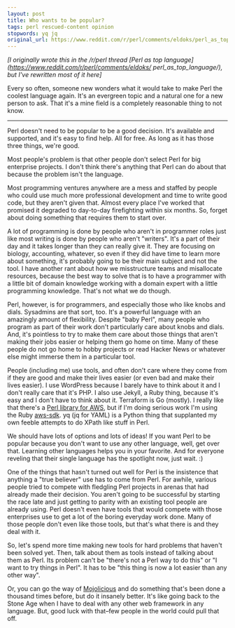 ```yaml
---
layout: post
title: Who wants to be popular?
tags: perl rescued-content opinion
stopwords: yq jq
original_url: https://www.reddit.com/r/perl/comments/eldoks/perl_as_top_language/fdhj6qb/
---
```


*\[I originally wrote this in the /r/perl thread [Perl as top
language](https://www.reddit.com/r/perl/comments/eldoks/
perl_as_top_language/), but I've rewritten most of it here\]*

Every so often, someone new wonders what it would take to make Perl
the coolest language again. It's an evergreen topic and a natural one for a
new person to ask. That it's a mine field is a completely reasonable thing
to not know.

---

Perl doesn't need to be popular to be a good decision. It's available
and supported, and it's easy to find help. All for free. As long as it
has those three things, we're good.

Most people's problem is that other people don't select Perl for big
enterprise projects. I don't think there's anything that Perl can do
about that because the problem isn't the language.

Most programming ventures anywhere are a mess and staffed by people
who could use much more professional development and time to write
good code, but they aren't given that. Almost every place I've worked
that promised it degraded to day-to-day firefighting within six
months. So, forget about doing something that requires them to start
over.

A lot of programming is done by people who aren't in programmer roles
just like most writing is done by people who aren't "writers". It's a
part of their day and it takes longer than they can really give it.
They are focusing on biology, accounting, whatever, so even if they
did have time to learn more about something, it's probably going to be
their main subject and not the tool. I have another rant about how we
misstructure teams and misallocate resources, because the best way
to solve that is to have a programmer with a little bit of domain
knowledge working with a domain expert with a little programming
knowledge. That's not what we do though.

Perl, however, is for programmers, and especially those who like knobs
and dials. Sysadmins   are that sort, too. It's a powerful language
with an amazingly amount of flexibility. Despite "baby Perl", many
people who program as part of their work don't particularly care about
knobs and dials. And, it's pointless to try to make them care about
those things that aren't making their jobs easier or helping them go
home on time. Many of these people do not go home to hobby projects or
read Hacker News or whatever else might immerse them in a particular
tool.

People (including me) use tools, and often don't care where they come
from if they are good and make their lives easier (or even bad and
make their lives easier). I use WordPress because I barely have to
think about it and I don't really care that it's PHP. I also use
Jekyll, a Ruby thing, because it's easy and I don't have to think
about it. Terraform is Go (mostly). I really like that there's a [Perl
library for AWS](https://metacpan.org/pod/Paws), but if I'm doing
serious work I'm using the Ruby
[aws-sdk](https://aws.amazon.com/sdk-for-ruby/). yq (jq for YAML) is a
Python thing that supplanted my own feeble attempts to do XPath like
stuff in Perl.

We should have lots of options and lots of ideas! If you want Perl to
be popular because you don't want to use any other language, well, get
over that. Learning other languages helps you in your favorite. And
for everyone reveling that their single language has the spotlight
now, just wait. :)

One of the things that hasn't turned out well for Perl is the
insistence that anything a "true believer" use has to come from Perl.
For awhile, various people tried to compete with fledgling Perl
projects in arenas that had already made their decision. You aren't
going to be successful by starting the race late and just getting to
parity with an existing tool people are already using. Perl doesn't
even have tools that would compete with those enterprises use to get a
lot of the boring everyday work done. Many of those people don't even
like those tools, but that's what there is and they deal with it.

So, let's spend more time making new tools for hard problems that
haven't been solved yet. Then, talk about them as tools instead of
talking about them as Perl. Its problem can't be "there's not a Perl
way to do this" or "I want to try things in Perl". It has to be "this
thing is now a lot easier than any other way".

Or, you can go the way of [Mojolicious](https://mojolicious.org) and
do something that's been done a thousand times before, but do it
insanely better. It's like going back to the Stone Age when I have to
deal with any other web framework in any language. But, good luck with
that–few people in the world could pull that off.
